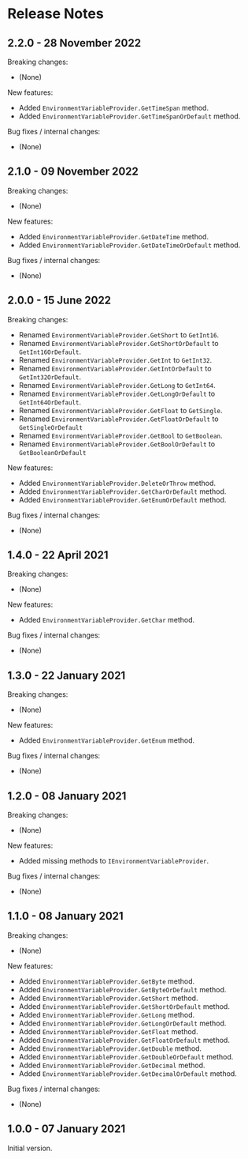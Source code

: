 # Release Notes

## 2.2.0 - 28 November 2022

Breaking changes:
- (None)

New features:
- Added `EnvironmentVariableProvider.GetTimeSpan` method.
- Added `EnvironmentVariableProvider.GetTimeSpanOrDefault` method.

Bug fixes / internal changes:
- (None)

## 2.1.0 - 09 November 2022

Breaking changes:
- (None)

New features:
- Added `EnvironmentVariableProvider.GetDateTime` method.
- Added `EnvironmentVariableProvider.GetDateTimeOrDefault` method.

Bug fixes / internal changes:
- (None)

## 2.0.0 - 15 June 2022

Breaking changes:
- Renamed `EnvironmentVariableProvider.GetShort` to `GetInt16`.
- Renamed `EnvironmentVariableProvider.GetShortOrDefault` to `GetInt16OrDefault`.
- Renamed `EnvironmentVariableProvider.GetInt` to `GetInt32`.
- Renamed `EnvironmentVariableProvider.GetIntOrDefault` to `GetInt32OrDefault`.
- Renamed `EnvironmentVariableProvider.GetLong` to `GetInt64`.
- Renamed `EnvironmentVariableProvider.GetLongOrDefault` to `GetInt64OrDefault`.
- Renamed `EnvironmentVariableProvider.GetFloat` to `GetSingle`.
- Renamed `EnvironmentVariableProvider.GetFloatOrDefault` to `GetSingleOrDefault`
- Renamed `EnvironmentVariableProvider.GetBool` to `GetBoolean`.
- Renamed `EnvironmentVariableProvider.GetBoolOrDefault` to `GetBooleanOrDefault`

New features:
- Added `EnvironmentVariableProvider.DeleteOrThrow` method.
- Added `EnvironmentVariableProvider.GetCharOrDefault` method.
- Added `EnvironmentVariableProvider.GetEnumOrDefault` method.

Bug fixes / internal changes:
- (None)

## 1.4.0 - 22 April 2021

Breaking changes:
- (None)

New features:
- Added `EnvironmentVariableProvider.GetChar` method.

Bug fixes / internal changes:
- (None)

## 1.3.0 - 22 January 2021

Breaking changes:
- (None)

New features:
- Added `EnvironmentVariableProvider.GetEnum` method.

Bug fixes / internal changes:
- (None)

## 1.2.0 - 08 January 2021

Breaking changes:
- (None)

New features:
- Added missing methods to `IEnvironmentVariableProvider`.

Bug fixes / internal changes:
- (None)

## 1.1.0 - 08 January 2021

Breaking changes:
- (None)

New features:
- Added `EnvironmentVariableProvider.GetByte` method.
- Added `EnvironmentVariableProvider.GetByteOrDefault` method.
- Added `EnvironmentVariableProvider.GetShort` method.
- Added `EnvironmentVariableProvider.GetShortOrDefault` method.
- Added `EnvironmentVariableProvider.GetLong` method.
- Added `EnvironmentVariableProvider.GetLongOrDefault` method.
- Added `EnvironmentVariableProvider.GetFloat` method.
- Added `EnvironmentVariableProvider.GetFloatOrDefault` method.
- Added `EnvironmentVariableProvider.GetDouble` method.
- Added `EnvironmentVariableProvider.GetDoubleOrDefault` method.
- Added `EnvironmentVariableProvider.GetDecimal` method.
- Added `EnvironmentVariableProvider.GetDecimalOrDefault` method.

Bug fixes / internal changes:
- (None)

## 1.0.0 - 07 January 2021

Initial version.
